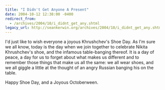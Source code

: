 ```yaml
---
title: "I Didn't Get Anyone A Present"
date: 2004-10-12 12:38:00 -0400
redirect_from:
  - /archives/2004/10/i_didnt_get_any.shtml
legacy_url: http://seankerwin.org/archives/2004/10/i_didnt_get_any.shtml
---
```

<p>I'd just like to wish everyone a joyous Khrushchev's Shoe Day.  As I'm sure we all know, today is the day when we join together to celebrate Nikita Khrushchev's shoe, and the infamous table-banging thereof.  It is a day of peace, a day for us to forget about what makes us different and to remember those things that make us all the same: we all wear shoes, and we all giggle a little at the thought of an angry Russian banging his on the table.</p>

<p>Happy Shoe Day, and a Joyous Octoberween.</p>
